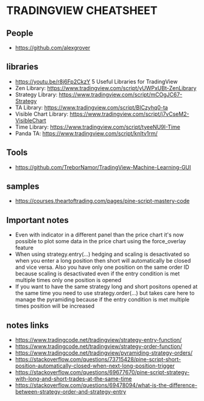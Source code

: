 # TRADINGVIEW CHEATSHEET

## People

-   <https://github.com/alexgrover>

## libraries

-   <https://youtu.be/r8j6Fp2CkzY> 5 Useful Libraries for TradingView
-   Zen Library: <https://www.tradingview.com/script/yUWPxUBt-ZenLibrary>
-   Strategy Library: <https://www.tradingview.com/script/mCOgJC67-Strategy>
-   TA Library: <https://www.tradingview.com/script/BICzyhq0-ta>
-   Visible Chart Library: <https://www.tradingview.com/script/j7vCseM2-VisibleChart>
-   Time Library: <https://www.tradingview.com/script/tyeeNU9I-Time>
-   Panda TA: <https://www.tradingview.com/script/knItv1rm/>

## Tools

-   <https://github.com/TreborNamor/TradingView-Machine-Learning-GUI>

## samples

-   <https://courses.theartoftrading.com/pages/pine-script-mastery-code>

## Important notes

-   Even with indicator in a different panel than the price chart it's now possible to plot some data in the price chart using the force_overlay feature
-   When using strategy.entry(...) hedging and scaling is desactivated so when you enter a long position then short will automatically be closed and vice versa. Also you have only one position on the same order ID because scaling is desactivated even if the entry condition is met multiple times only one position is opened
-   If you want to have the same strategy long and short positons opened at the same time you need to use strategy.order(...) but takes care here to manage the pyramiding because if the entry condition is met multiple times position will be increased

## notes links

-   <https://www.tradingcode.net/tradingview/strategy-entry-function/>
-   <https://www.tradingcode.net/tradingview/strategy-order-function/>
-   <https://www.tradingcode.net/tradingview/pyramiding-strategy-orders/>
-   <https://stackoverflow.com/questions/73715428/pine-script-short-position-automatically-closed-when-next-long-position-trigger>
-   <https://stackoverflow.com/questions/69677670/pine-script-strategy-with-long-and-short-trades-at-the-same-time>
-   <https://stackoverflow.com/questions/69478094/what-is-the-difference-between-strategy-order-and-strategy-entry>
